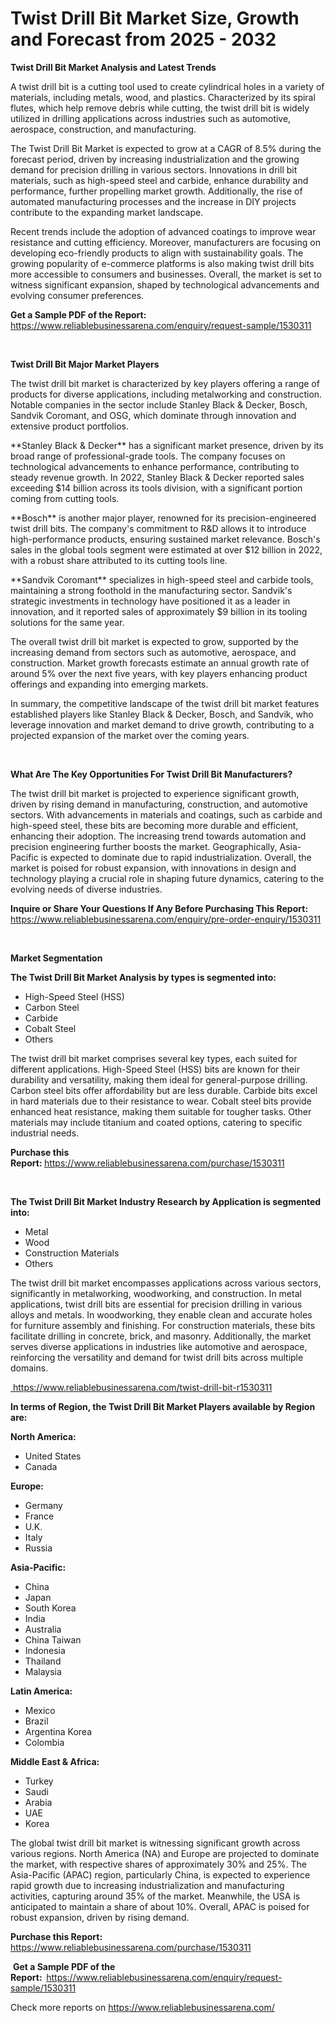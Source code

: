 <p><h1>Twist Drill Bit Market Size, Growth and Forecast from 2025 - 2032</h1></p><p><strong>Twist Drill Bit Market Analysis and Latest Trends</strong></p>
<p><p>A twist drill bit is a cutting tool used to create cylindrical holes in a variety of materials, including metals, wood, and plastics. Characterized by its spiral flutes, which help remove debris while cutting, the twist drill bit is widely utilized in drilling applications across industries such as automotive, aerospace, construction, and manufacturing.</p><p>The Twist Drill Bit Market is expected to grow at a CAGR of 8.5% during the forecast period, driven by increasing industrialization and the growing demand for precision drilling in various sectors. Innovations in drill bit materials, such as high-speed steel and carbide, enhance durability and performance, further propelling market growth. Additionally, the rise of automated manufacturing processes and the increase in DIY projects contribute to the expanding market landscape.</p><p>Recent trends include the adoption of advanced coatings to improve wear resistance and cutting efficiency. Moreover, manufacturers are focusing on developing eco-friendly products to align with sustainability goals. The growing popularity of e-commerce platforms is also making twist drill bits more accessible to consumers and businesses. Overall, the market is set to witness significant expansion, shaped by technological advancements and evolving consumer preferences.</p></p>
<p><strong>Get a Sample PDF of the Report:&nbsp;</strong> <a href="https://www.reliablebusinessarena.com/enquiry/request-sample/1530311?utm_campaign=1892&utm_medium=2&utm_source=Github&utm_content=ia&utm_term=09042025&utm_id=twist-drill-bit">https://www.reliablebusinessarena.com/enquiry/request-sample/1530311</a></p>
<p>&nbsp;</p>
<p><strong>Twist Drill Bit Major Market Players</strong></p>
<p><p>The twist drill bit market is characterized by key players offering a range of products for diverse applications, including metalworking and construction. Notable companies in the sector include Stanley Black & Decker, Bosch, Sandvik Coromant, and OSG, which dominate through innovation and extensive product portfolios.</p><p>**Stanley Black & Decker** has a significant market presence, driven by its broad range of professional-grade tools. The company focuses on technological advancements to enhance performance, contributing to steady revenue growth. In 2022, Stanley Black & Decker reported sales exceeding $14 billion across its tools division, with a significant portion coming from cutting tools.</p><p>**Bosch** is another major player, renowned for its precision-engineered twist drill bits. The company's commitment to R&D allows it to introduce high-performance products, ensuring sustained market relevance. Bosch's sales in the global tools segment were estimated at over $12 billion in 2022, with a robust share attributed to its cutting tools line.</p><p>**Sandvik Coromant** specializes in high-speed steel and carbide tools, maintaining a strong foothold in the manufacturing sector. Sandvik's strategic investments in technology have positioned it as a leader in innovation, and it reported sales of approximately $9 billion in its tooling solutions for the same year.</p><p>The overall twist drill bit market is expected to grow, supported by the increasing demand from sectors such as automotive, aerospace, and construction. Market growth forecasts estimate an annual growth rate of around 5% over the next five years, with key players enhancing product offerings and expanding into emerging markets.</p><p>In summary, the competitive landscape of the twist drill bit market features established players like Stanley Black & Decker, Bosch, and Sandvik, who leverage innovation and market demand to drive growth, contributing to a projected expansion of the market over the coming years.</p></p>
<p>&nbsp;</p>
<p><strong>What Are The Key Opportunities For Twist Drill Bit Manufacturers?</strong></p>
<p><p>The twist drill bit market is projected to experience significant growth, driven by rising demand in manufacturing, construction, and automotive sectors. With advancements in materials and coatings, such as carbide and high-speed steel, these bits are becoming more durable and efficient, enhancing their adoption. The increasing trend towards automation and precision engineering further boosts the market. Geographically, Asia-Pacific is expected to dominate due to rapid industrialization. Overall, the market is poised for robust expansion, with innovations in design and technology playing a crucial role in shaping future dynamics, catering to the evolving needs of diverse industries.</p></p>
<p><strong>Inquire or Share Your Questions If Any Before Purchasing This Report:</strong> <a href="https://www.reliablebusinessarena.com/enquiry/pre-order-enquiry/1530311?utm_campaign=1892&utm_medium=2&utm_source=Github&utm_content=ia&utm_term=09042025&utm_id=twist-drill-bit">https://www.reliablebusinessarena.com/enquiry/pre-order-enquiry/1530311</a></p>
<p>&nbsp;</p>
<p><strong>Market Segmentation</strong></p>
<p><strong>The Twist Drill Bit Market Analysis by types is segmented into:</strong></p>
<p><ul><li>High-Speed Steel (HSS)</li><li>Carbon Steel</li><li>Carbide</li><li>Cobalt Steel</li><li>Others</li></ul></p>
<p><p>The twist drill bit market comprises several key types, each suited for different applications. High-Speed Steel (HSS) bits are known for their durability and versatility, making them ideal for general-purpose drilling. Carbon steel bits offer affordability but are less durable. Carbide bits excel in hard materials due to their resistance to wear. Cobalt steel bits provide enhanced heat resistance, making them suitable for tougher tasks. Other materials may include titanium and coated options, catering to specific industrial needs.</p></p>
<p><strong>Purchase this Report:&nbsp;</strong><a href="https://www.reliablebusinessarena.com/purchase/1530311?utm_campaign=1892&utm_medium=2&utm_source=Github&utm_content=ia&utm_term=09042025&utm_id=twist-drill-bit">https://www.reliablebusinessarena.com/purchase/1530311</a></p>
<p>&nbsp;</p>
<p><strong>The Twist Drill Bit Market Industry Research by Application is segmented into:</strong></p>
<p><ul><li>Metal</li><li>Wood</li><li>Construction Materials</li><li>Others</li></ul></p>
<p><p>The twist drill bit market encompasses applications across various sectors, significantly in metalworking, woodworking, and construction. In metal applications, twist drill bits are essential for precision drilling in various alloys and metals. In woodworking, they enable clean and accurate holes for furniture assembly and finishing. For construction materials, these bits facilitate drilling in concrete, brick, and masonry. Additionally, the market serves diverse applications in industries like automotive and aerospace, reinforcing the versatility and demand for twist drill bits across multiple domains.</p></p>
<p><a href="https://www.reliablebusinessarena.com/twist-drill-bit-r1530311?utm_campaign=1892&utm_medium=2&utm_source=Github&utm_content=ia&utm_term=09042025&utm_id=twist-drill-bit">&nbsp;https://www.reliablebusinessarena.com/twist-drill-bit-r1530311</a></p>
<p><strong>In terms of Region, the Twist Drill Bit Market Players available by Region are:</strong></p>
<p>
    <p> <strong> North America: </strong>
        <ul>
            <li>United States</li>
            <li>Canada</li>
        </ul>
        </p> 
    <p> <strong> Europe: </strong>
        <ul>
            <li>Germany</li>
            <li>France</li>
            <li>U.K.</li>
            <li>Italy</li>
            <li>Russia</li>
        </ul>
        </p> 
    <p> <strong> Asia-Pacific: </strong>
        <ul>
            <li>China</li>
            <li>Japan</li>
            <li>South Korea</li>
            <li>India</li>
            <li>Australia</li>
            <li>China Taiwan</li>
            <li>Indonesia</li>
            <li>Thailand</li>
            <li>Malaysia</li>
        </ul>
        </p> 
    <p> <strong> Latin America: </strong>
        <ul>
            <li>Mexico</li>
            <li>Brazil</li>
            <li>Argentina Korea</li>
            <li>Colombia</li>
        </ul>
        </p> 
    <p> <strong> Middle East & Africa: </strong>
        <ul>
            <li>Turkey</li>
            <li>Saudi</li>
            <li>Arabia</li>
            <li>UAE</li>
            <li>Korea</li>
        </ul>
    </p>
    </p>
<p><p>The global twist drill bit market is witnessing significant growth across various regions. North America (NA) and Europe are projected to dominate the market, with respective shares of approximately 30% and 25%. The Asia-Pacific (APAC) region, particularly China, is expected to experience rapid growth due to increasing industrialization and manufacturing activities, capturing around 35% of the market. Meanwhile, the USA is anticipated to maintain a share of about 10%. Overall, APAC is poised for robust expansion, driven by rising demand.</p></p>
<p><strong>Purchase this Report: </strong><a href="https://www.reliablebusinessarena.com/purchase/1530311?utm_campaign=1892&utm_medium=2&utm_source=Github&utm_content=ia&utm_term=09042025&utm_id=twist-drill-bit">https://www.reliablebusinessarena.com/purchase/1530311</a></p>
<p>&nbsp;<strong>Get a Sample PDF of the Report:&nbsp;&nbsp;</strong><a href="https://www.reliablebusinessarena.com/enquiry/request-sample/1530311?utm_campaign=1892&utm_medium=2&utm_source=Github&utm_content=ia&utm_term=09042025&utm_id=twist-drill-bit">https://www.reliablebusinessarena.com/enquiry/request-sample/1530311</a></p>
<p><strong></strong></p>
<p>Check more reports on <a href="https://www.reliablebusinessarena.com/?utm_campaign=1892&utm_medium=2&utm_source=Github&utm_content=ia&utm_term=09042025&utm_id=twist-drill-bit">https://www.reliablebusinessarena.com/</a></p>
